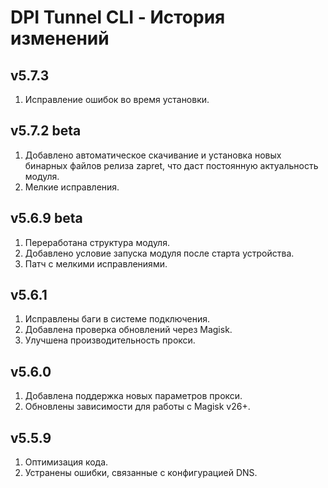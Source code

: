 # DPI Tunnel CLI - История изменений

## v5.7.3
1. Исправление ошибок во время установки.

## v5.7.2 beta
1. Добавлено автоматическое скачивание и установка новых бинарных файлов релиза zapret, что даст постоянную актуальность модуля.
2. Мелкие исправления.

## v5.6.9 beta
1. Переработана структура модуля.
2. Добавлено условие запуска модуля после старта устройства.
3. Патч с мелкими исправлениями.

## v5.6.1
1. Исправлены баги в системе подключения.
2. Добавлена проверка обновлений через Magisk.
3. Улучшена производительность прокси.

## v5.6.0
1. Добавлена поддержка новых параметров прокси.
2. Обновлены зависимости для работы с Magisk v26+.

## v5.5.9
1. Оптимизация кода.
2. Устранены ошибки, связанные с конфигурацией DNS.
